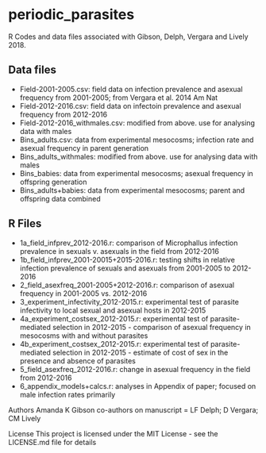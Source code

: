 # periodic_parasites

R Codes and data files associated with Gibson, Delph, Vergara and Lively 2018.

## Data files
- Field-2001-2005.csv: field data on infection prevalence and asexual frequency from 2001-2005; from Vergara et al. 2014 Am Nat
- Field-2012-2016.csv: field data on infectoin prevalence and asexual frequency from 2012-2016
- Field-2012-2016_withmales.csv: modified from above. use for analysing data with males
- Bins_adults.csv: data from experimental mesocosms; infection rate and asexual frequency in parent generation
- Bins_adults_withmales: modified from above. use for analysing data with males
- Bins_babies: data from experimental mesocosms; asexual frequency in offspring generation
- Bins_adults+babies: data from experimental mesocosms; parent and offspring data combined

## R Files
- 1a_field_infprev_2012-2016.r: comparison of Microphallus infection prevalence in sexuals v. asexuals in the field from 2012-2016
- 1b_field_infprev_2001-20015+2015-2016.r: testing shifts in relative infection prevalence of sexuals and asexuals from 2001-2005 to 2012-2016
- 2_field_asexfreq_2001-2005+2012-2016.r: comparison of asexual frequency in 2001-2005 vs. 2012-2016
- 3_experiment_infectivity_2012-2015.r: experimental test of parasite infectivity to local sexual and asexual hosts in 2012-2015
- 4a_experiment_costsex_2012-2015.r: experimental test of parasite-mediated selection in 2012-2015 - comparison of asexual frequency in mesocosms with and without parasites
- 4b_experiment_costsex_2012-2015.r: experimental test of parasite-mediated selection in 2012-2015 - estimate of cost of sex in the presence and absence of parasites
- 5_field_asexfreq_2012-2016.r: change in asexual frequency in the field from 2012-2016
- 6_appendix_models+calcs.r: analyses in Appendix of paper; focused on male infection rates primarily

Authors
Amanda K Gibson
co-authors on manuscript = LF Delph; D Vergara; CM Lively

License
This project is licensed under the MIT License - see the LICENSE.md file for details

